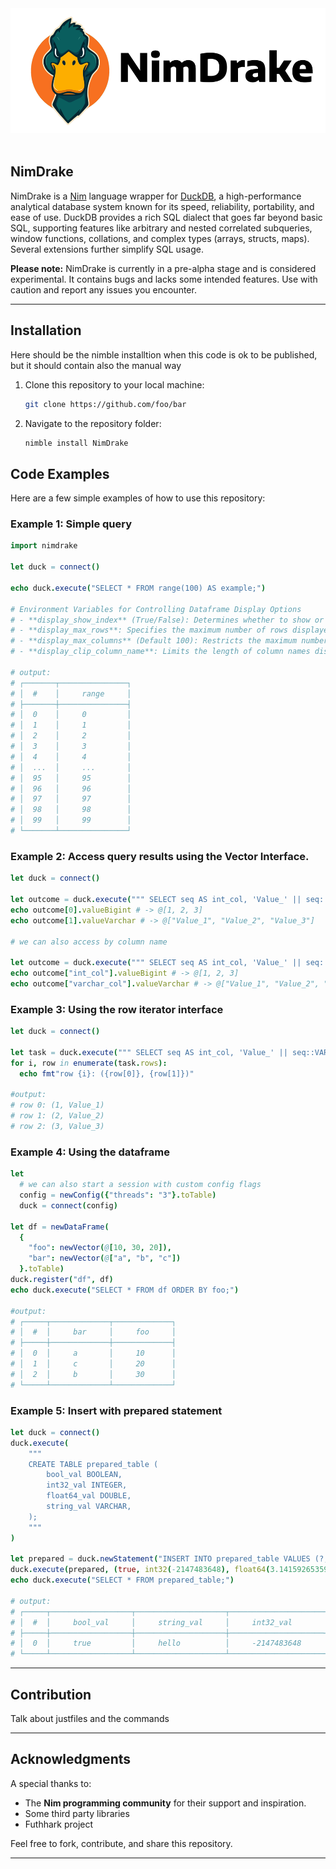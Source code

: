 <div align="center">
  <picture>
    <source media="(prefers-color-scheme: light)" srcset="drake-svg-light-theme.svg">
    <source media="(prefers-color-scheme: dark)" srcset="drake-svg-dark-theme.svg">
    <img alt="NimDrake logo" src="drake-svg-light-theme.svg" height="200">
  </picture>
</div>
<br>

## NimDrake

NimDrake is a [Nim](https://nim-lang.org/) language wrapper for [DuckDB](https://duckdb.org/), a high-performance analytical database system known for its speed, reliability, portability, and ease of use. DuckDB provides a rich SQL dialect that goes far beyond basic SQL, supporting features like arbitrary and nested correlated subqueries, window functions, collations, and complex types (arrays, structs, maps).  Several extensions further simplify SQL usage. 

**Please note:** NimDrake is currently in a pre-alpha stage and is considered experimental. It contains bugs and lacks some intended features. Use with caution and report any issues you encounter.

---

## Installation

Here should be the nimble installtion when this code is ok to be published, but 
it should contain also the manual way

1. Clone this repository to your local machine:
   ```bash
   git clone https://github.com/foo/bar
   ```

2. Navigate to the repository folder:
   ```bash
   nimble install NimDrake
   ```

## Code Examples

Here are a few simple examples of how to use this repository:

### Example 1: Simple query
```nim
import nimdrake

let duck = connect()

echo duck.execute("SELECT * FROM range(100) AS example;")

# Environment Variables for Controlling Dataframe Display Options
# - **display_show_index** (True/False): Determines whether to show or hide row index columns. Set `True` to display indexes, `False` to hide them.  
# - **display_max_rows**: Specifies the maximum number of rows displayed in a dataframe output.
# - **display_max_columns** (Default 100): Restricts the maximum number of columns to be shown at once to prevent overwhelming displays; set to `100` as default.
# - **display_clip_column_name**: Limits the length of column names displayed, which can help in keeping outputs clean when dealing with long-named columns. Set it to `20`.

# output:
# ┌───────┬───────────────┐
# │  #    │     range     │
# ├───────┼───────────────┤
# │  0    │     0         │
# │  1    │     1         │
# │  2    │     2         │
# │  3    │     3         │
# │  4    │     4         │
# │  ...  │     ...       │
# │  95   │     95        │
# │  96   │     96        │
# │  97   │     97        │
# │  98   │     98        │
# │  99   │     99        │
# └───────┴───────────────┘

```

### Example 2: Access query results using the Vector Interface.
```nim
let duck = connect()

let outcome = duck.execute(""" SELECT seq AS int_col, 'Value_' || seq::VARCHAR AS varchar_col FROM generate_series(1,3) AS t(seq) """).fetchAll()
echo outcome[0].valueBigint # -> @[1, 2, 3]
echo outcome[1].valueVarchar # -> @["Value_1", "Value_2", "Value_3"]

# we can also access by column name

let outcome = duck.execute(""" SELECT seq AS int_col, 'Value_' || seq::VARCHAR AS varchar_col FROM generate_series(1,3) AS t(seq) """).fetchAllNamed()
echo outcome["int_col"].valueBigint # -> @[1, 2, 3]
echo outcome["varchar_col"].valueVarchar # -> @["Value_1", "Value_2", "Value_3"]

```

### Example 3: Using the row iterator interface
```nim
let duck = connect()

let task = duck.execute(""" SELECT seq AS int_col, 'Value_' || seq::VARCHAR AS varchar_col FROM generate_series(1,3) AS t(seq) """)
for i, row in enumerate(task.rows):
  echo fmt"row {i}: ({row[0]}, {row[1]})"
  
#output:
# row 0: (1, Value_1)
# row 1: (2, Value_2)
# row 2: (3, Value_3)
```

### Example 4: Using the dataframe
```nim
let 
  # we can also start a session with custom config flags
  config = newConfig({"threads": "3"}.toTable)
  duck = connect(config)

let df = newDataFrame(
  {
    "foo": newVector(@[10, 30, 20]),
    "bar": newVector(@["a", "b", "c"])
  }.toTable)
duck.register("df", df)
echo duck.execute("SELECT * FROM df ORDER BY foo;")
  
#output:
# ┌─────┬─────────────┬─────────────┐
# │  #  │     bar     │     foo     │
# ├─────┼─────────────┼─────────────┤
# │  0  │     a       │     10      │
# │  1  │     c       │     20      │
# │  2  │     b       │     30      │
# └─────┴─────────────┴─────────────┘
```

### Example 5: Insert with prepared statement

```nim
let duck = connect()
duck.execute(
    """
    CREATE TABLE prepared_table (
        bool_val BOOLEAN,
        int32_val INTEGER,
        float64_val DOUBLE,
        string_val VARCHAR,
    );
    """
)

let prepared = duck.newStatement("INSERT INTO prepared_table VALUES (?, ?, ?, ?);")
duck.execute(prepared, (true, int32(-2147483648), float64(3.14159265359'f64), "hello"))
echo duck.execute("SELECT * FROM prepared_table;")

# output:
# ┌─────┬──────────────────┬────────────────────┬─────────────────────┬───────────────────────┐
# │  #  │     bool_val     │     string_val     │     int32_val       │     float64_val       │
# ├─────┼──────────────────┼────────────────────┼─────────────────────┼───────────────────────┤
# │  0  │     true         │     hello          │     -2147483648     │     3.14159265359     │
# └─────┴──────────────────┴────────────────────┴─────────────────────┴───────────────────────┘

```

---

## Contribution

Talk about justfiles and the commands

---

## Acknowledgments

A special thanks to:

- The **Nim programming community** for their support and inspiration.
- Some third party libraries
- Futhhark project

Feel free to fork, contribute, and share this repository. 

---
